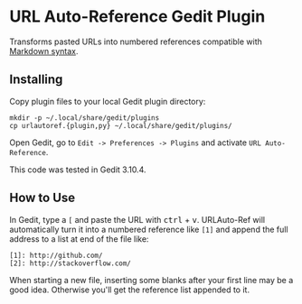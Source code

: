 URL Auto-Reference Gedit Plugin
===============================


Transforms pasted URLs into numbered references compatible with [Markdown syntax][3].


## Installing

Copy plugin files to your local Gedit plugin directory:

    mkdir -p ~/.local/share/gedit/plugins
    cp urlautoref.{plugin,py} ~/.local/share/gedit/plugins/


Open Gedit, go to `Edit -> Preferences -> Plugins` and activate
`URL Auto-Reference`.

This code was tested in Gedit 3.10.4.


## How to Use

In Gedit, type a `[` and paste the URL with 
<kbd>ctrl</kbd> + <kbd>v</kbd>. URLAuto-Ref will automatically turn it into a numbered reference like `[1]` and append the full address to a list at end of the file like:

    [1]: http://github.com/
    [2]: http://stackoverflow.com/

When starting a new file, inserting some blanks after your first line may be a good idea. Otherwise you'll get the reference list appended to it.

[3]: http://daringfireball.net/projects/markdown/syntax#link

